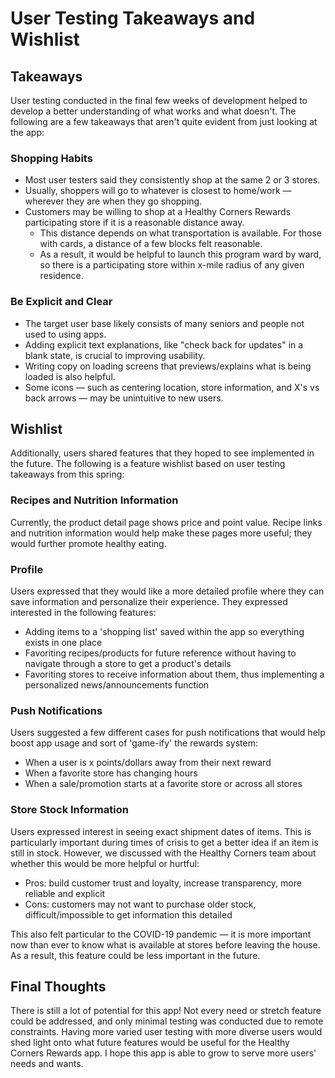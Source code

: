 # User Testing Takeaways and Wishlist

## Takeaways

User testing conducted in the final few weeks of development helped to develop a better understanding of what works and what doesn't. The following are a few takeaways that aren't quite evident from just looking at the app: 

### Shopping Habits

- Most user testers said they consistently shop at the same 2 or 3 stores.
- Usually, shoppers will go to whatever is closest to home/work — wherever they are when they go shopping.
- Customers may be willing to shop at a Healthy Corners Rewards participating store if it is a reasonable distance away.
    - This distance depends on what transportation is available. For those with cards, a distance of a few blocks felt reasonable.
    - As a result, it would be helpful to launch this program ward by ward, so there is a participating store within x-mile radius of any given residence.

### Be Explicit and Clear

- The target user base likely consists of many seniors and people not used to using apps.
- Adding explicit text explanations, like "check back for updates" in a blank state, is crucial to improving usability.
- Writing copy on loading screens that previews/explains what is being loaded is also helpful.
- Some icons — such as centering location, store information, and X's vs back arrows — may be unintuitive to new users.


## Wishlist

Additionally, users shared features that they hoped to see implemented in the future. The following is a feature wishlist based on user testing takeaways from this spring: 

### Recipes and Nutrition Information

Currently, the product detail page shows price and point value. Recipe links and nutrition information would help make these pages more useful; they would further promote healthy eating. 

### Profile

Users expressed that they would like a more detailed profile where they can save information and personalize their experience. They expressed interested in the following features: 

- Adding items to a 'shopping list' saved within the app so everything exists in one place
- Favoriting recipes/products for future reference without having to navigate through a store to get a product's details
- Favoriting stores to receive information about them, thus implementing a personalized news/announcements function

### Push Notifications

Users suggested a few different cases for push notifications that would help boost app usage and sort of 'game-ify' the rewards system: 

- When a user is x points/dollars away from their next reward
- When a favorite store has changing hours
- When a sale/promotion starts at a favorite store or across all stores

### Store Stock Information

Users expressed interest in seeing exact shipment dates of items. This is particularly important during times of crisis to get a better idea if an item is still in stock. However, we discussed with the Healthy Corners team about whether this would be more helpful or hurtful: 

- Pros: build customer trust and loyalty, increase transparency, more reliable and explicit
- Cons: customers may not want to purchase older stock, difficult/impossible to get information this detailed

This also felt particular to the COVID-19 pandemic — it is more important now than ever to know what is available at stores before leaving the house. As a result, this feature could be less important in the future.


## Final Thoughts

There is still a lot of potential for this app! Not every need or stretch feature could be addressed, and only minimal testing was conducted due to remote constraints. Having more varied user testing with more diverse users would shed light onto what future features would be useful for the Healthy Corners Rewards app. I hope this app is able to grow to serve more users' needs and wants.
